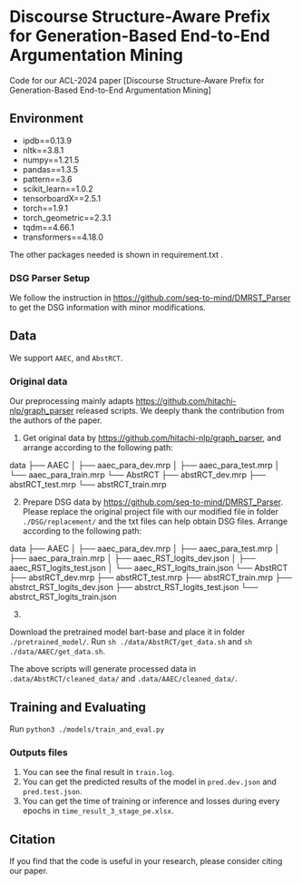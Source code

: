# Discourse Structure-Aware Prefix for Generation-Based End-to-End Argumentation Mining
Code for our ACL-2024 paper [Discourse Structure-Aware Prefix for Generation-Based End-to-End Argumentation Mining] 

## Environment
- ipdb==0.13.9
- nltk==3.8.1
- numpy==1.21.5
- pandas==1.3.5
- pattern==3.6
- scikit_learn==1.0.2
- tensorboardX==2.5.1
- torch==1.9.1
- torch_geometric==2.3.1
- tqdm==4.66.1
- transformers==4.18.0

The other packages needed is shown in requirement.txt .

### DSG Parser Setup
We follow the instruction in https://github.com/seq-to-mind/DMRST_Parser to get the DSG information with minor modifications.


## Data
We support `AAEC`, and `AbstRCT`.

### Original data
Our preprocessing mainly adapts https://github.com/hitachi-nlp/graph_parser released scripts. We deeply thank the contribution from the authors of the paper.

1. Get original data by https://github.com/hitachi-nlp/graph_parser, and arrange according to the following path:

data
├── AAEC
│     ├── aaec_para_dev.mrp
│     ├── aaec_para_test.mrp
│     └── aaec_para_train.mrp
└── AbstRCT
      ├── abstRCT_dev.mrp
      ├── abstRCT_test.mrp
      └── abstRCT_train.mrp


2. Prepare DSG data by https://github.com/seq-to-mind/DMRST_Parser. Please replace the original project file with our modified file in folder `./DSG/replacement/` and the txt files can help obtain DSG files. Arrange according to the following path:

data
├── AAEC
│     ├── aaec_para_dev.mrp
│     ├── aaec_para_test.mrp
│     ├── aaec_para_train.mrp
│     ├── aaec_RST_logits_dev.json
│     ├── aaec_RST_logits_test.json
│     └── aaec_RST_logits_train.json
└── AbstRCT
      ├── abstRCT_dev.mrp
      ├── abstRCT_test.mrp
      ├── abstRCT_train.mrp
      ├── abstrct_RST_logits_dev.json
      ├── abstrct_RST_logits_test.json
      └── abstrct_RST_logits_train.json

3. 
Download the pretrained model bart-base and place it in folder `./pretrained_model/`.
Run `sh ./data/AbstRCT/get_data.sh` and `sh ./data/AAEC/get_data.sh`.

The above scripts will generate processed data in `.data/AbstRCT/cleaned_data/` and `.data/AAEC/cleaned_data/`.



## Training and Evaluating
Run `python3 ./models/train_and_eval.py`

### Outputs files
1. You can see the final result in `train.log`.
2. You can get the predicted results of the model in `pred.dev.json` and `pred.test.json`.
3. You can get the time of training or inference and losses during every epochs in `time_result_3_stage_pe.xlsx`.

## Citation

If you find that the code is useful in your research, please consider citing our paper.

